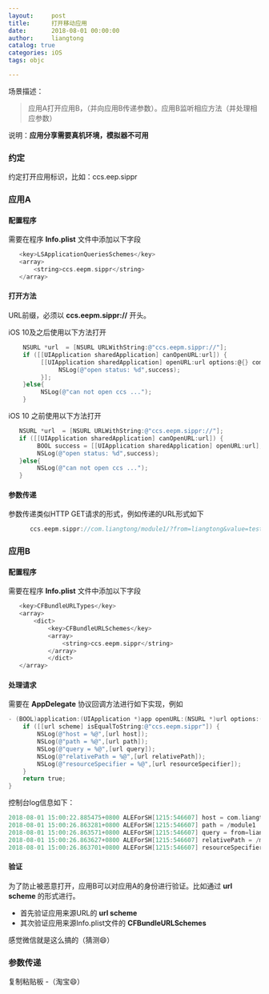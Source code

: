 ```yaml
---
layout:     post
title:      打开移动应用
date:       2018-08-01 00:00:00
author:     liangtong
catalog: true
categories: iOS
tags: objc

---
```



场景描述： 

 > 应用A打开应用B，（并向应用B传递参数）。应用B监听相应方法（并处理相应参数）

 说明：**应用分享需要真机环境，模拟器不可用**

 ### 约定

 约定打开应用标识，比如：ccs.eep.sippr

 ### 应用A

 #### 配置程序

 需要在程序 **Info.plist** 文件中添加以下字段

 ```Objective-C
    <key>LSApplicationQueriesSchemes</key>
    <array>
        <string>ccs.eepm.sippr</string>
    </array>
 ```

 #### 打开方法

 URL前缀，必须以 **ccs.eepm.sippr://** 开头。

 iOS 10及之后使用以下方法打开

  ```Objective-C
      NSURL *url  = [NSURL URLWithString:@"ccs.eepm.sippr://"];
      if ([[UIApplication sharedApplication] canOpenURL:url]) {
           [[UIApplication sharedApplication] openURL:url options:@{} completionHandler:^(BOOL success) {
                NSLog(@"open status: %d",success);
           }];
      }else{
           NSLog(@"can not open ccs ...");
      }
  ```

 iOS 10 之前使用以下方法打开

   ```Objective-C
      NSURL *url  = [NSURL URLWithString:@"ccs.eepm.sippr://"];
      if ([[UIApplication sharedApplication] canOpenURL:url]) {
           BOOL success = [[UIApplication sharedApplication] openURL:url];
           NSLog(@"open status: %d",success);
      }else{
           NSLog(@"can not open ccs ...");
      }
   ```

   ####  参数传递

   参数传递类似HTTP GET请求的形式，例如传递的URL形式如下

```Objective-C
      ccs.eepm.sippr://com.liangtong/module1/?from=liangtong&value=test
```

 ### 应用B

#### 配置程序

 需要在程序 **Info.plist** 文件中添加以下字段

 ```Objective-C
    <key>CFBundleURLTypes</key>
    <array>
        <dict>
            <key>CFBundleURLSchemes</key>
            <array>
                <string>ccs.eepm.sippr</string>
            </array>
            </dict>
    </array>
 ```

 #### 处理请求

 需要在 **AppDelegate** 协议回调方法进行如下实现，例如

 ```Objective-C
 - (BOOL)application:(UIApplication *)app openURL:(NSURL *)url options:(NSDictionary *)options{
     if ([[url scheme] isEqualToString:@"ccs.eepm.sippr"]) {
         NSLog(@"host = %@",[url host]);
         NSLog(@"path = %@",[url path]);
         NSLog(@"query = %@",[url query]);
         NSLog(@"relativePath = %@",[url relativePath]);
         NSLog(@"resourceSpecifier = %@",[url resourceSpecifier]);
     }
     return true;
 }
 ```

 控制台log信息如下：
 ```Objective-C
 2018-08-01 15:00:22.885475+0800 ALEForSH[1215:546607] host = com.liangtong
 2018-08-01 15:00:26.863281+0800 ALEForSH[1215:546607] path = /module1
 2018-08-01 15:00:26.863571+0800 ALEForSH[1215:546607] query = from=liangtong&value=test
 2018-08-01 15:00:26.863627+0800 ALEForSH[1215:546607] relativePath = /module1
 2018-08-01 15:00:26.863701+0800 ALEForSH[1215:546607] resourceSpecifier = //com.liangtong/module1/?from=liangtong&value=test
 ```

 #### 验证

为了防止被恶意打开，应用B可以对应用A的身份进行验证。比如通过 **url scheme** 的形式进行。

+ 首先验证应用来源URL的 **url scheme**
+ 其次验证应用来源Info.plist文件的 **CFBundleURLSchemes**

感觉微信就是这么搞的（猜测😄）


 ### 参数传递
 
复制粘贴板 -（淘宝😄）
 
 
